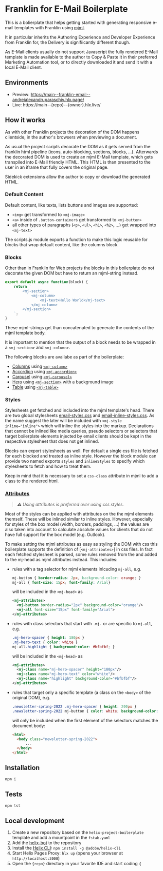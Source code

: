 # Franklin for E-Mail Boilerplate

This is a bolierplate that helps getting started with generating responsive e-mail templates with Franklin using
[mjml](https://mjml.io).

It in particular inherits the Authoring Experience and Developer Experience from Franklin for, the Delivery is
signifiicantly different though. 

As E-Mail clients usually do not support Javascript the fully rendered E-Mail template is made available to the author
to Copy & Paste it in their preferred Marketing Automation tool, or to directly downloaded it and send it with a local
E-Mail client.

## Environments
- Preview: https://main--franklin-email--andreialexandruparaschiv.hlx.page/
- Live: https://main--{repo}--{owner}.hlx.live/

## How it works

As with other Franklin projects the decoration of the DOM happens clientside, in the author's browsers when previewing
a document.

As usual the project scripts decorate the DOM as it gets served from the franklin html pipeline (icons, auto-blocking, 
sections, blocks, ...). Afterwards the decorated DOM is used to create an mjml E-Mail template, which gets transpiled
into E-Mail friendly HTML. This HTML is  than presented to the user in an iframe that fully covers the original page. 

Sidekick extensions allow the author to copy or download the generated HTML.

### Default Content

Default content, like texts, lists buttons and images are supported:

- `<img>` get transformed to `<mj-image>` 
- `<a>` inside of `.button-container`s get transformed to `<mj-button>`
- all other types of paragraphs (`<p>`, `<ul>`, `<h1>`, `<h2>`, ...) get wrapped into `<mj-text>`

The scripts.js module exports a function to make this logic reusable for blocks that wrap default content, like the
columns block.

### Blocks

Other than in Franklin for Web projects the blocks in this boilerplate do not decorate the given DOM but have to return
an mjml-string instead. 

```javascript
export default async function(block) {
    return `
        <mj-section>
            <mj-column>
                <mj-text>Hello World</mj-text>
            </mj-column>
        </mj-section>
    `;
}
```

These mjml-strings get than concatenated to generate the contents of the mjml template body. 

It is important to mention that the output of a block needs to be wrapped in a `<mj-section>` and `<mj-column>`. 

The following blocks are availabe as part of the boilerplate:

- [Columns](blocks/columns) using [`<mj-column>`](https://documentation.mjml.io/#mj-column)
- [Accordion](blocks/accordion) using [`<mj-accordion>`](https://documentation.mjml.io/#mj-accordion)
- [Carousel](blocks/carousel) using [`<mj-carousel>`](https://documentation.mjml.io/#mj-carousel)
- [Hero](blocks/hero) using [`<mj-section>`](https://documentation.mjml.io/#mj-section) with a background image
- [Table](blocks/table) using [`<mj-table>`](https://documentation.mjml.io/#mj-table)

### Styles

Stylesheets get fetched and included into the mjml template's head. There are two global stylesheets 
[email-styles.css](styles/email-styles.css) and [email-inline-styles.css](styles/email-inline-styles.css). As the name
suggest the later will be included with `<mj-style inline="inline">` which will inline the styles into the markup. 
Declarations that cannot be inlined like media queries, pseudo selectors or selectors that target boilerplate elements
injected by email clients should be kept in the respective stylesheet that does not get inlined.

Blocks can export stylesheets as well. Per default a single css file is fetched for each blocked and treated as inline
style. However the block module can provide two named exports `styles` and `inlineStyles` to specify which stylesheets
to fetch and how to treat them.

Keep in mind that it is necessary to set a `css-class` attribute in mjml to add a class to the rendered html. 

### [Attributes](https://documentation.mjml.io/#mj-attributes)

> *⚠️ Using attributes is preferred over using css styles.*

Most of the styles can be applied with attributes on the the mjml elements themself. These will be inlined similar to
inline styles. However, especially for styles of the box model (width, borders, paddings, ...) the values are also 
taken into account to calculate absolute values for clients that do not have full support for the box model (e.g. 
Outlook). 

To make setting the mjml attributes as easy as styling the DOM with css this boilerplate supports the definition of 
[`<mj-attributes>`] in css files. In fact each fetched stylesheet is parsed, some rules removed from the and added
to the mj-head as mjml attributes instead. This includes:

- rules with a tag selector for mjml elements inlcuding `mj-all`, e.g.
  ```css
  mj-button { border-radius: 2px, background-color: orange; }
  mj-all { font-size: 15px; font-family: Arial}
  ```

  will be included in the `<mj-head>` as
  
  ```xml
  <mj-attributes>
    <mj-button border-radius="2px" background-color="orange"/>
    <mj-all font-size="15px" font-family="Arial">
  </mj-attributes>
  ```
- rules with class selectors that start with `.mj-` or are specific to `mj-all`, e.g.
  ```css
  .mj-hero-spacer { height: 180px }
  .mj-hero-text { color: white }
  mj-all.highlight { background-color: #bfbfbf; }
  ```

  will be included in the `<mj-head>` as
  
  ```xml
  <mj-attributes>
    <mj-class name="mj-hero-spacer" height="180px"/>
    <mj-class name="mj-hero-text" color="white"/>
    <mj-class name="highlight" background-color="#bfbfbf"/>
  </mj-attributes>
  ```
- rules that target only a specific template (a class on the `<body>` of the original   DOM), e.g.
  ```css
  .newsletter-spring-2022 .mj-hero-spacer { height: 200px }
  .newsletter-spring-2022 mj-button { color: white; background-color: orange }
  ```

  will only be included when the first element of the selectors matches the document body:
  
  ```html
  <html>
    <body class="newsletter-spring-2022">
        ...
    </body>
  </html>
  ```

## Installation

```sh
npm i
```

## Tests

```sh
npm tst
```

## Local development

1. Create a new repository based on the `helix-project-boilerplate` template and add a mountpoint in the `fstab.yaml`
1. Add the [helix-bot](https://github.com/apps/helix-bot) to the repository
1. Install the [Helix CLI](https://github.com/adobe/helix-cli): `npm install -g @adobe/helix-cli`
1. Start Helix Pages Proxy: `hlx up` (opens your browser at `http://localhost:3000`)
1. Open the `{repo}` directory in your favorite IDE and start coding :)
